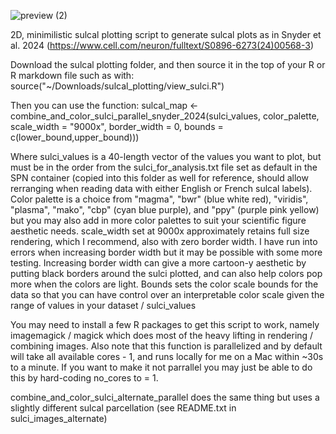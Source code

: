 
![preview (2)](https://github.com/user-attachments/assets/ea391957-a23c-4180-af92-16cefa01403f)


2D, minimilistic sulcal plotting script to generate sulcal plots as in Snyder et al. 2024 (https://www.cell.com/neuron/fulltext/S0896-6273(24)00568-3)

Download the sulcal plotting folder, and then source it in the top of your R or R markdown file such as with:
source("~/Downloads/sulcal_plotting/view_sulci.R")

Then you can use the function:
sulcal_map <- combine_and_color_sulci_parallel_snyder_2024(sulci_values, color_palette, scale_width = "9000x", border_width = 0, bounds = c(lower_bound,upper_bound)))

Where sulci_values is a 40-length vector of the values you want to plot, but must be in the order from the sulci_for_analysis.txt file set as default in the SPN container (copied into this folder as well for reference, should allow rerranging when reading data with either English or French sulcal labels).
Color palette is a choice from "magma", "bwr" (blue white red), "viridis", "plasma", "mako", "cbp" (cyan blue purple), and "ppy" (purple pink yellow) but you may also add in more color palettes to suit your scientific figure aesthetic needs.
scale_width set at 9000x approximately retains full size rendering, which I recommend, also with zero border width. I have run into errors when increasing border width but it may be possible with some more testing. Increasing border width can give a more cartoon-y aesthetic by putting black borders around the sulci plotted, and can also help colors pop more when the colors are light.
Bounds sets the color scale bounds for the data so that you can have control over an interpretable color scale given the range of values in your dataset / sulci_values

You may need to install a few R packages to get this script to work, namely imagemagick / magick which does most of the heavy lifting in rendering / combining images.
Also note that this function is parallelized and by default will take all available cores - 1, and runs locally for me on a Mac within ~30s to a minute. If you want to make it not parrallel you may just be able to do this by hard-coding no_cores to = 1.

combine_and_color_sulci_alternate_parallel does the same thing but uses a slightly different sulcal parcellation (see README.txt in sulci_images_alternate)
